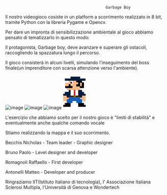                                                 Garbage Boy
Il nostro videogioco cosiste in un platform a scorrimento realizzato in 8 bit, tramite Python con la libreria Pygame e Opencv.

Per dare un impronta di sensibilizzazione ambientale al gioco abbiamo pensato di tematizzarlo in questo modo:

Il protagonista, Garbage boy, deve avanzare e superare gli ostacoli, raccogliendo la spazzatura lungo il percorso.

Il gioco consisterà in alcuni livelli, simulando l'inseguimento del boss finale(un imprenditore con scarsa attenzione verso l'ambiente).

![image](https://user-images.githubusercontent.com/71812597/110108915-0ca6bc00-7dad-11eb-9b63-99135e7c8907.png)
![image](https://github.com/Nicholas-Becchis/PCTO/blob/main/images/artur_run.png)
![image](https://github.com/Nicholas-Becchis/PCTO/blob/main/images/agenteP.png)
![image](https://github.com/Nicholas-Becchis/PCTO/blob/main/images/enemy.png)

L'esercizio che abbiamo scelto per il nostro gioco è "limiti di stabilità" e eventualmente anche qualche comando vocale

Stiamo realizzando la mappa e il suo scorrimento.

Becchis Nicholas - Team leader - Graphic designer

Bruno Paolo - Level designer and developer

Romagnoli Raffaello - First developer

Antonelli Matteo - Developer and producer

Ringraziamo IIT(Istituto Italiano di tecnologia), l' Associazione Italiana Sclerosi Multipla, l'Università di Genova e Wondertech


